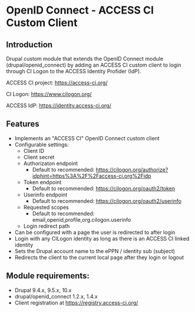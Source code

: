 # OpenID Connect - ACCESS CI Custom Client

## Introduction

Drupal custom module that extends the OpenID Connect module (drupal/openid_connect) by adding an ACCESS CI custom client to login through CI Logon to the ACCESS Identity Profider (IdP).

ACCESS CI project: https://access-ci.org/

CI Logon: https://www.cilogon.org/

ACCESS IdP: https://identity.access-ci.org/

## Features

+ Implements an "ACCESS CI" OpenID Connect custom client 
+ Configurable settings:
  - Client ID
  - Client secret
  - Authorizaton endpoint
    * Default to recommended: https://cilogon.org/authorize?idphint=https%3A%2F%2Faccess-ci.org%2Fidp
  - Token endpoint
    * Default to recommended: https://cilogon.org/oauth2/token
  - Userinfo endpoint
    * Default to recommended: https://cilogon.org/oauth2/userinfo
  - Requested scopes
    * Default to recommended: email,openid,profile,org.cilogon.userinfo
  - Login redirect path
+ Can be configured with a page the user is redirected to after login
+ Login with any CILogon identity as long as there is an ACCESS CI linked identity
+ Sets the Drupal account name to the ePPN / identity sub (subject)
+ Redirects the client to the current local page after they login or logout

## Module requirements:

+ Drupal 9.4.x, 9.5.x, 10.x
+ drupal/openid_connect 1.2.x, 1.4.x
+ Client registration at https://registry.access-ci.org/
